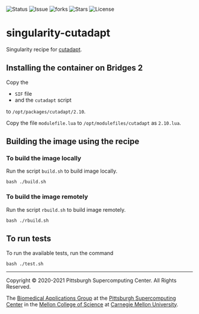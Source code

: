 ![Status](https://github.com/pscedu/singularity-cutadapt/actions/workflows/main.yml/badge.svg)
![Issue](https://img.shields.io/github/issues/pscedu/singularity-cutadapt)
![forks](https://img.shields.io/github/forks/pscedu/singularity-cutadapt)
![Stars](https://img.shields.io/github/stars/pscedu/singularity-cutadapt)
![License](https://img.shields.io/github/license/pscedu/singularity-cutadapt)

# singularity-cutadapt
Singularity recipe for [cutadapt](https://cutadapt.readthedocs.io/en/stable).

## Installing the container on Bridges 2
Copy the

* `SIF` file
* and the `cutadapt` script

to `/opt/packages/cutadapt/2.10`.

Copy the file `modulefile.lua` to `/opt/modulefiles/cutadapt` as `2.10.lua`.

## Building the image using the recipe
### To build the image locally
Run the script `build.sh` to build image locally.

```
bash ./build.sh
```

### To build the image remotely
Run the script `rbuild.sh` to build image remotely.

```
bash ./rbuild.sh
```

## To run tests
To run the available tests, run the command

```
bash ./test.sh
```

---
Copyright © 2020-2021 Pittsburgh Supercomputing Center. All Rights Reserved.

The [Biomedical Applications Group](https://www.psc.edu/biomedical-applications/) at the [Pittsburgh Supercomputing
Center](http://www.psc.edu) in the [Mellon College of Science](https://www.cmu.edu/mcs/) at [Carnegie Mellon University](http://www.cmu.edu).

